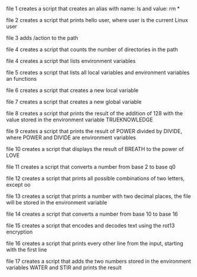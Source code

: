 file 1 creates a script that creates an alias with name: ls and value: rm *

file 2 creates a script that prints hello user, where user is the current Linux user

file 3 adds /action to the path

file 4 creates a script that counts the number of directories in the path

file 4 creates a script that lists environment variables

file 5 creates a script that lists all local variables and environment variables an functions

file 6 creates a script that creates a new local variable

file 7 creates a script that creates a new global variable

file 8 creates a script that prints the result of the addition of 128 with the value stored in the environment variable TRUEKNOWLEDGE

file 9 creates a script that prints the result of POWER divided by DIVIDE, where POWER and DIVIDE are environment variables

file 10 creates a script that displays the result of BREATH to the power of LOVE

file 11 creates a script that converts a number from base 2 to base q0

file 12 creates a script that prints all possible combinations of two letters, except oo

file 13 creates a script that prints a number with two decimal places, the file will be stored in the environment variable

file 14 creates a script that converts a number from base 10 to base 16

file 15 creates a script that encodes and decodes text using the rot13 encryption

file 16 creates a script that prints every other line from the input, starting with the first line

file 17 creates a script that adds the two numbers stored in the environment variables WATER and STIR and prints the result
